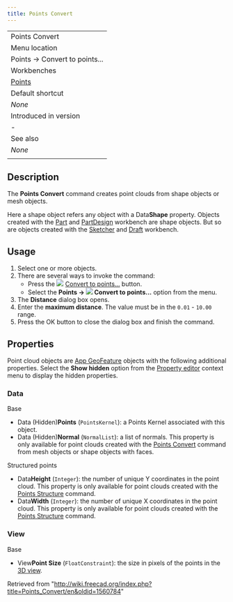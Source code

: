 ```yaml
---
title: Points Convert
---
```


|                                                |
| ---------------------------------------------- |
| Points Convert                                 |
| Menu location                                  |
| Points → Convert to points...                  |
| Workbenches                                    |
| [Points](/Points_Workbench "Points Workbench") |
| Default shortcut                               |
| _None_                                         |
| Introduced in version                          |
| -                                              |
| See also                                       |
| _None_                                         |
|                                                |

## Description

The **Points Convert** command creates point clouds from shape objects or mesh objects.

Here a shape object refers any object with a Data**Shape** property. Objects created with the [Part](/Part_Workbench "Part Workbench") and [PartDesign](/PartDesign_Workbench "PartDesign Workbench") workbench are shape objects. But so are objects created with the [Sketcher](/Sketcher_Workbench "Sketcher Workbench") and [Draft](/Draft_Workbench "Draft Workbench") workbench.

## Usage

1. Select one or more objects.
2. There are several ways to invoke the command:
   - Press the ![](/images/Points_Convert.svg) [Convert to points...](/Points_Convert "Points Convert") button.
   - Select the **Points → ![](/images/Points_Convert.svg) Convert to points...** option from the menu.
3. The **Distance** dialog box opens.
4. Enter the **maximum distance**. The value must be in the `0.01` - `10.00` range.
5. Press the OK button to close the dialog box and finish the command.

## Properties

Point cloud objects are [App GeoFeature](/App_GeoFeature "App GeoFeature") objects with the following additional properties. Select the **Show hidden** option from the [Property editor](/Property_editor "Property editor") context menu to display the hidden properties.

### Data

Base

- Data (Hidden)**Points** (`PointsKernel`): a Points Kernel associated with this object.
- Data (Hidden)**Normal** (`NormalList`): a list of normals. This property is only available for point clouds created with the [Points Convert](/Points_Convert "Points Convert") command from mesh objects or shape objects with faces.

Structured points

- Data**Height** (`Integer`): the number of unique Y coordinates in the point cloud. This property is only available for point clouds created with the [Points Structure](/Points_Structure "Points Structure") command.
- Data**Width** (`Integer`): the number of unique X coordinates in the point cloud. This property is only available for point clouds created with the [Points Structure](/Points_Structure "Points Structure") command.

### View

Base

- View**Point Size** (`FloatConstraint`): the size in pixels of the points in the [3D view](/3D_view "3D view").

Retrieved from "<http://wiki.freecad.org/index.php?title=Points_Convert/en&oldid=1560784>"
